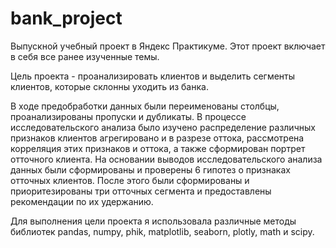 # bank_project
Выпускной учебный проект в Яндекс Практикуме. Этот проект включает в себя все ранее изученные темы.

Цель проекта - проанализировать клиентов и выделить сегменты клиентов, которые склонны уходить из банка.

В ходе предобработки данных были переименованы столбцы, проанализированы пропуски и дубликаты. В процессе исследовательского анализа было изучено распределение различных признаков клиентов агрегировано и в разрезе оттока, рассмотрена корреляция этих признаков и оттока, а также сформирован портрет отточного клиента. На основании выводов исследовательского анализа данных были сформированы и проверены 6 гипотез о признаках отточных клиентов. После этого были сформированы и приоритезированы три отточных сегмента и предоставлены рекомендации по их удержанию.

Для выполнения цели проекта я использовала различные методы библиотек pandas, numpy, phik, matplotlib, seaborn, plotly, math и scipy.
